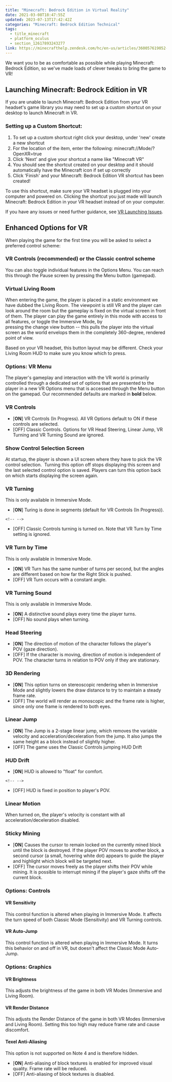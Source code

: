 ```yaml
---
title: "Minecraft: Bedrock Edition in Virtual Reality"
date: 2021-03-08T18:47:55Z
updated: 2023-07-13T17:42:42Z
categories: "Minecraft: Bedrock Edition Technical"
tags:
  - title_minecraft
  - platform_oculus
  - section_12617893243277
link: https://minecrafthelp.zendesk.com/hc/en-us/articles/360057619052-Minecraft-Bedrock-Edition-in-Virtual-Reality
---
```


We want you to be as comfortable as possible while playing Minecraft: Bedrock Edition, so we've made loads of clever tweaks to bring the game to VR!

## Launching Minecraft: Bedrock Edition in VR

If you are unable to launch Minecraft: Bedrock Edition from your VR headset\'s game library you may need to set up a custom shortcut on your desktop to launch Minecraft in VR.

### Setting up a Custom Shortcut: 

1.  To set up a custom shortcut right click your desktop, under 'new' create a new shortcut 
2.  For the location of the item, enter the following: minecraft://Mode/?OpenXR=true 
3.  Click 'Next' and give your shortcut a name like "Minecraft VR" 
4.  You should see the shortcut created on your desktop and it should automatically have the Minecraft icon if set up correctly 
5.  Click 'Finish' and your Minecraft: Bedrock Edition VR shortcut has been created! 

To use this shortcut, make sure your VR headset is plugged into your computer and powered on. Clicking the shortcut you just made will launch Minecraft: Bedrock Edition in your VR headset instead of on your computer.

If you have any issues or need further guidance, see [VR Launching Issues](https://help.minecraft.net/hc/en-us/articles/360057773212). 

## Enhanced Options for VR

When playing the game for the first time you will be asked to select a preferred control scheme: 

### VR Controls (recommended) or the Classic control scheme

You can also toggle individual features in the Options Menu. You can reach this through the Pause screen by pressing the Menu button (gamepad). 

### Virtual Living Room 

When entering the game, the player is placed in a static environment we have dubbed the Living Room. The viewpoint is still VR and the player can look around the room but the gameplay is fixed on the virtual screen in front of them. The player can play the game entirely in this mode with access to all features, or toggle the Immersive Mode, by pressing the change view button -- this pulls the player into the virtual screen as the world envelops them in the completely 360-degree, rendered point of view. 

Based on your VR headset, this button layout may be different. Check your Living Room HUD to make sure you know which to press. 

### Options: VR Menu 

The player's gameplay and interaction with the VR world is primarily controlled through a dedicated set of options that are presented to the player in a new VR Options menu that is accessed through the Menu button on the gamepad. Our recommended defaults are marked in **bold** below. 

### VR Controls 

-   \[**ON**\] VR Controls (In Progress). All VR Options default to ON if these controls are selected. 
-   \[OFF\] Classic Controls. Options for VR Head Steering, Linear Jump, VR Turning and VR Turning Sound are ignored. 

### Show Control Selection Screen 

At startup, the player is shown a UI screen where they have to pick the VR control selection.  Turning this option off stops displaying this screen and the last selected control option is saved. Players can turn this option back on which starts displaying the screen again. 

### VR Turning 

This is only available in Immersive Mode. 

-   \[**ON**\] Turing is done in segments (default for VR Controls (In Progress)). 

```{=html}
<!-- -->
```
-   \[OFF\] Classic Controls turning is turned on. Note that VR Turn by Time setting is ignored. 

### VR Turn by Time 

This is only available in Immersive Mode. 

-   \[**ON**\] VR Turn has the same number of turns per second, but the angles are different based on how far the Right Stick is pushed. 
-   \[OFF\] VR Turn occurs with a constant angle. 

### VR Turning Sound 

This is only available in Immersive Mode. 

-   \[**ON**\] A distinctive sound plays every time the player turns. 
-   \[OFF\] No sound plays when turning. 

### Head Steering 

-   \[**ON**\] The direction of motion of the character follows the player's POV (gaze direction). 
-   \[OFF\] If the character is moving, direction of motion is independent of POV. The character turns in relation to POV only if they are stationary. 

### 3D Rendering 

-   \[**ON**\] This option turns on stereoscopic rendering when in Immersive Mode and slightly lowers the draw distance to try to maintain a steady frame rate. 
-   \[OFF\] The world will render as monoscopic and the frame rate is higher, since only one frame is rendered to both eyes. 

### Linear Jump 

-   \[**ON**\] The Jump is a 2-stage linear jump, which removes the variable velocity and acceleration/deceleration from the jump. It also jumps the same height as a block instead of slightly higher. 
-   \[OFF\] The game uses the Classic Controls jumping HUD Drift 

### HUD Drift 

-   \[**ON**\] HUD is allowed to "float" for comfort. 

```{=html}
<!-- -->
```
-   \[OFF\] HUD is fixed in position to player's POV. 

### Linear Motion 

When turned on, the player's velocity is constant with all acceleration/deceleration disabled. 

### Sticky Mining 

-   \[**ON**\] Causes the cursor to remain locked on the currently mined block until the block is destroyed. If the player POV moves to another block, a second cursor (a small, hovering white dot) appears to guide the player and highlight which block will be targeted next.
-   \[OFF\] The cursor moves freely as the player shifts their POV while mining. It is possible to interrupt mining if the player's gaze shifts off the current block. 

### Options: Controls 

#### VR Sensitivity 

This control function is altered when playing in Immersive Mode. It affects the turn speed of both Classic Mode (Sensitivity) and VR Turning controls. 

#### VR Auto-Jump 

This control function is altered when playing in Immersive Mode. It turns this behavior on and off in VR, but doesn't affect the Classic Mode Auto-Jump. 

### Options: Graphics 

#### VR Brightness 

This adjusts the brightness of the game in both VR Modes (Immersive and Living Room). 

#### VR Render Distance 

This adjusts the Render Distance of the game in both VR Modes (Immersive and Living Room). Setting this too high may reduce frame rate and cause discomfort. 

#### Texel Anti-Aliasing 

This option is not supported on Note 4 and is therefore hidden. 

-   \[**ON**\] Anti-aliasing of block textures is enabled for improved visual quality. Frame rate will be reduced. 
-   \[OFF\] Anti-aliasing of block textures is disabled.
